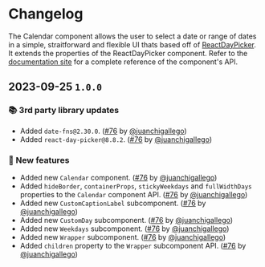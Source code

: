 # Changelog

The Calendar component allows the user to select a date or range of dates in a simple, straitforward and flexible UI thats based off of [ReactDayPicker](https://react-day-picker.js.org/).
It extends the properties of the ReactDayPicker component. Refer to the [documentation site](https://react-day-picker.js.org/reference) for a complete reference of the component's API.

## 2023-09-25 `1.0.0`

### 📚 3rd party library updates

- Added `date-fns@2.30.0`. ([#76](https://github.com/TiendaNube/nimbus-patterns/pull/76) by [@juanchigallego](https://github.com/juanchigallego))
- Added `react-day-picker@8.8.2`. ([#76](https://github.com/TiendaNube/nimbus-patterns/pull/76) by [@juanchigallego](https://github.com/juanchigallego))

### 🎉 New features

- Added new `Calendar` component. ([#76](https://github.com/TiendaNube/nimbus-patterns/pull/76) by [@juanchigallego](https://github.com/juanchigallego))
- Added `hideBorder`, `containerProps`, `stickyWeekdays` and `fullWidthDays` properties to the `Calendar` component API. ([#76](https://github.com/TiendaNube/nimbus-patterns/pull/76) by [@juanchigallego](https://github.com/juanchigallego))
- Added new `CustomCaptionLabel` subcomponent. ([#76](https://github.com/TiendaNube/nimbus-patterns/pull/76) by [@juanchigallego](https://github.com/juanchigallego))
- Added new `CustomDay` subcomponent. ([#76](https://github.com/TiendaNube/nimbus-patterns/pull/76) by [@juanchigallego](https://github.com/juanchigallego))
- Added new `Weekdays` subcomponent. ([#76](https://github.com/TiendaNube/nimbus-patterns/pull/76) by [@juanchigallego](https://github.com/juanchigallego))
- Added new `Wrapper` subcomponent. ([#76](https://github.com/TiendaNube/nimbus-patterns/pull/76) by [@juanchigallego](https://github.com/juanchigallego))
- Added `children` property to the `Wrapper` subcomponent API. ([#76](https://github.com/TiendaNube/nimbus-patterns/pull/76) by [@juanchigallego](https://github.com/juanchigallego))
